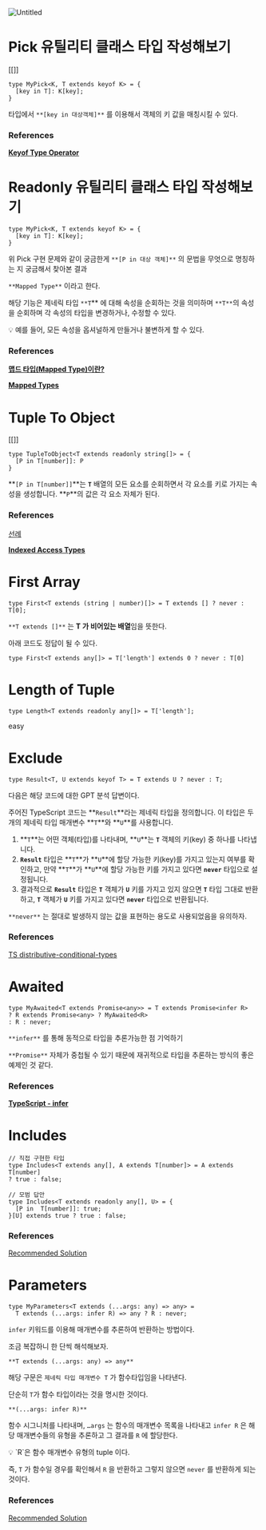 
![Untitled](Untitled%2030.png)

# Pick 유틸리티 클래스 타입 작성해보기

[[]]

```tsx
type MyPick<K, T extends keyof K> = {
  [key in T]: K[key];
}
```

타입에서 `**[key in 대상객체]**` 를 이용해서 객체의 키 값을 매칭시킬 수 있다.

### References

**[Keyof Type Operator](https://www.typescriptlang.org/docs/handbook/2/keyof-types.html)**

# Readonly 유틸리티 클래스 타입 작성해보기

```tsx
type MyPick<K, T extends keyof K> = {
  [key in T]: K[key];
}
```

위 Pick 구현 문제와 같이 궁금한게 `**[P in 대상 객체]**` 의 문법을 무엇으로 명칭하는 지 궁금해서 찾아본 결과

`**Mapped Type**` 이라고 한다.

해당 기능은 제네릭 타입 `**T`** 에 대해 속성을 순회하는 것을 의미하며 `**T**`의 속성을 순회하며 각 속성의 타입을 변경하거나, 수정할 수 있다.

<aside>
💡 예를 들어, 모든 속성을 옵셔널하게 만들거나 불변하게 할 수 있다.

</aside>

### References

**[맵드 타입(Mapped Type)이란?](https://joshua1988.github.io/ts/usage/mapped-type.html)**

**[Mapped Types](https://www.typescriptlang.org/docs/handbook/2/mapped-types.html)**

# Tuple To Object

[[]]

```tsx
type TupleToObject<T extends readonly string[]> = {
  [P in T[number]]: P
}
```

**`[P in T[number]]`**는 **`T`** 배열의 모든 요소를 순회하면서 각 요소를 키로 가지는 속성을 생성합니다. **`P`**의 값은 각 요소 자체가 된다. 

### References

[선례](https://github.com/type-challenges/type-challenges/issues/2737)

**[Indexed Access Types](https://www.typescriptlang.org/docs/handbook/2/indexed-access-types.html)**

# First Array

```tsx
type First<T extends (string | number)[]> = T extends [] ? never : T[0];
```

`**T extends []**` 는 **T 가 비어있는 배열**임을 뜻한다.

아래 코드도 정답이 될 수 있다.

```tsx
type First<T extends any[]> = T['length'] extends 0 ? never : T[0]
```

# Length of Tuple

```tsx
type Length<T extends readonly any[]> = T['length'];
```

easy

# Exclude

```tsx
type Result<T, U extends keyof T> = T extends U ? never : T;
```

다음은 해당 코드에 대한 GPT 분석 답변이다.

주어진 TypeScript 코드는 **`Result`**라는 제네릭 타입을 정의합니다. 이 타입은 두 개의 제네릭 타입 매개변수 **`T`**와 **`U`**를 사용합니다.

1. **`T`**는 어떤 객체(타입)를 나타내며, **`U`**는 **`T`** 객체의 키(key) 중 하나를 나타냅니다.
2. **`Result`** 타입은 **`T`**가 **`U`**에 할당 가능한 키(key)를 가지고 있는지 여부를 확인하고, 만약 **`T`**가 **`U`**에 할당 가능한 키를 가지고 있다면 **`never`** 타입으로 설정됩니다.
3. 결과적으로 **`Result`** 타입은 **`T`** 객체가 **`U`** 키를 가지고 있지 않으면 **`T`** 타입 그대로 반환하고, **`T`** 객체가 **`U`** 키를 가지고 있다면 **`never`** 타입으로 반환됩니다.

`**never**` 는 절대로 발생하지 않는 값을 표현하는 용도로 사용되었음을 유의하자.

### References

[TS distributive-conditional-types](https://www.typescriptlang.org/docs/handbook/2/conditional-types.html#distributive-conditional-types)

# Awaited

```tsx
type MyAwaited<T extends Promise<any>> = T extends Promise<infer R> 
? R extends Promise<any> ? MyAwaited<R> 
: R : never;
```

`**infer**` 를 통해 동적으로 타입을 추론가능한 점 기억하기

`**Promise**` 자체가 중첩될 수 있기 때문에 재귀적으로 타입을 추론하는 방식의 좋은 예제인 것 같다.

### References

**[TypeScript - infer](https://velog.io/@from_numpy/TypeScript-infer)**

# Includes

```tsx
// 직접 구현한 타입
type Includes<T extends any[], A extends T[number]> = A extends T[number] 
? true : false;
```

```tsx
// 모범 답안
type Includes<T extends readonly any[], U> = {
  [P in  T[number]]: true;
}[U] extends true ? true : false;
```

### References

[Recommended Solution](https://github.com/type-challenges/type-challenges/issues/1568)

# Parameters

```tsx
type MyParameters<T extends (...args: any) => any> =
  T extends (...args: infer R) => any ? R : never;
```

`infer` 키워드를 이용해 매개변수를 추론하여 반환하는 방법이다.

조금 복잡하니 한 단씩 해석해보자.

`**T extends (...args: any) => any**`

해당 구문은 `제네릭 타입 매개변수 T` 가 함수타입임을 나타낸다.

단순히 `T`가 함수 타입이라는 것을 명시한 것이다.

`**(...args: infer R)**`

함수 시그니처를 나타내며, `…args` 는 함수의 매개변수 목록을 나타내고 `infer R` 은 해당 매개변수들의 유형을 추론하고 그 결과를 `R` 에 할당한다.

<aside>
💡 `R`은 함수 매개변수 유형의 tuple 이다.

</aside>

즉, `T` 가 함수일 경우를 확인해서 `R` 을 반환하고 그렇지 않으면 `never` 를 반환하게 되는 것이다.

### References

[Recommended Solution](https://github.com/type-challenges/type-challenges/issues/16812)